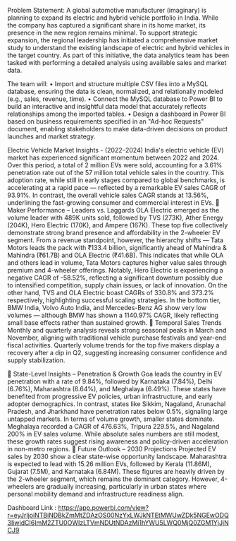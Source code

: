 Problem Statement:
A  global automotive manufacturer (imaginary) is planning to expand its electric and hybrid vehicle portfolio in India. While the company has captured a significant share in its home market, its presence in the new region remains minimal. To support strategic expansion, the regional leadership has initiated a comprehensive market study to understand the existing landscape of electric and hybrid vehicles in the target country.
As part of this initiative, the data analytics team has been tasked with performing a detailed analysis using available sales and market data. 

The team will:
•	Import and structure multiple CSV files into a MySQL database, ensuring the data is clean, normalized, and relationally modeled (e.g., sales, revenue, time).
•	Connect the MySQL database to Power BI to build an interactive and insightful data model that accurately reflects relationships among the imported tables.
•	Design a dashboard in Power BI based on business requirements specified in an "Ad-hoc Requests" document, enabling stakeholders to make data-driven decisions on product launches and market strategy.

Electric Vehicle Market Insights - (2022–2024)
India's electric vehicle (EV) market has experienced significant momentum between 2022 and 2024. Over this period, a total of 2 million EVs were sold, accounting for a 3.61% penetration rate out of the 57 million total vehicle sales in the country. This adoption rate, while still in early stages compared to global benchmarks, is accelerating at a rapid pace — reflected by a remarkable EV sales CAGR of 93.91%. In contrast, the overall vehicle sales CAGR stands at 13.56%, underlining the fast-growing consumer and commercial interest in EVs.
🔹 Maker Performance – Leaders vs. Laggards
OLA Electric emerged as the volume leader with 489K units sold, followed by TVS (273K), Ather Energy (204K), Hero Electric (170K), and Ampere (167K). These top five collectively demonstrate strong brand presence and affordability in the 2-wheeler EV segment. From a revenue standpoint, however, the hierarchy shifts — Tata Motors leads the pack with ₹133.4 billion, significantly ahead of Mahindra & Mahindra (₹61.7B) and OLA Electric (₹41.6B). This indicates that while OLA and others lead in volume, Tata Motors captures higher value sales through premium and 4-wheeler offerings.
Notably, Hero Electric is experiencing a negative CAGR of -58.52%, reflecting a significant downturn possibly due to intensified competition, supply chain issues, or lack of innovation. On the other hand, TVS and OLA Electric boast CAGRs of 330.8% and 373.2% respectively, highlighting successful scaling strategies. In the bottom tier, BMW India, Volvo Auto India, and Mercedes-Benz AG show very low volumes — although BMW has shown a 1140.97% CAGR, likely reflecting small base effects rather than sustained growth.
🔹 Temporal Sales Trends
Monthly and quarterly analysis reveals strong seasonal peaks in March and November, aligning with traditional vehicle purchase festivals and year-end fiscal activities. Quarterly volume trends for the top five makers display a recovery after a dip in Q2, suggesting increasing consumer confidence and supply stabilization.


🔹 State-Level Insights – Penetration & Growth
Goa leads the country in EV penetration with a rate of 9.84%, followed by Karnataka (7.84%), Delhi (6.76%), Maharashtra (6.64%), and Meghalaya (6.49%). These states have benefited from progressive EV policies, urban infrastructure, and early adopter demographics. In contrast, states like Sikkim, Nagaland, Arunachal Pradesh, and Jharkhand have penetration rates below 0.5%, signaling large untapped markets.
In terms of volume growth, smaller states dominate. Meghalaya recorded a CAGR of 476.63%, Tripura 229.5%, and Nagaland 200% in EV sales volume. While absolute sales numbers are still modest, these growth rates suggest rising awareness and policy-driven acceleration in non-metro regions.
🔹 Future Outlook – 2030 Projections
Projected EV sales by 2030 show a clear state-wise opportunity landscape. Maharashtra is expected to lead with 15.26 million EVs, followed by Kerala (11.86M), Gujarat (7.5M), and Karnataka (6.84M). These figures are heavily driven by the 2-wheeler segment, which remains the dominant category. However, 4-wheelers are gradually increasing, particularly in urban states where personal mobility demand and infrastructure readiness align.

Dashboard Link : https://app.powerbi.com/view?r=eyJrIjoiNTBiNDBkZmMtZDAzOS00NzYxLWJkNTEtMWUwZDk5NGEwODQ3IiwidCI6ImM2ZTU0OWIzLTVmNDUtNDAzMi1hYWU5LWQ0MjQ0ZGM1YjJjNCJ9

